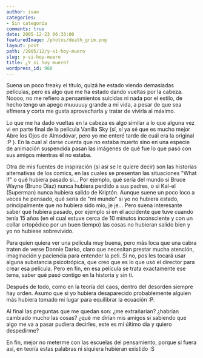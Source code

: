```yaml
---
author: ivan
categories:
- Sin categoría
comments: true
date: 2005-12-23 06:33:00
featuredImage: /photos/death_grim.png
layout: post
path: /2005/12/y-si-hoy-muero
slug: y-si-hoy-muero
title: ¿Y si hoy muero?
wordpress_id: 960
---
```


Suena un poco freaky el título, quizá he estado viendo demasiadas películas, pero es algo que me ha estado dando vueltas por la cabeza. Noooo, no me refiero a pensamientos suicidas ni nada por el estilo, de hecho tengo un apego muuuuuy grande a mi vida, a pesar de que sea efímera y corta me gusta aprovecharla y tratar de vivirla al máximo.

Lo que me ha dado vueltas en la cabeza es algo similar a lo que alguna vez vi en parte final de la película Vanilla Sky (sí, sí ya sé que es mucho mejor Abre los Ojos de Almodóvar, pero yo me enteré tarde de cuál era la original :P ). En la cual al darse cuenta que no estaba muerto sino en una especie de animación suspendida pasan las imágenes de qué fue lo que pasó con sus amigos mientras él no estaba.

Otra de mis fuentes de inspiración (si así se le quiere decir) son las historias alternativas de los comics, en las cuales se presentan las situaciones "What if" o qué hubiera pasado si... Por ejemplo, qué sería del mundo si Bruce Wayne (Bruno Díaz) nunca hubiera perdido a sus padres, o si Kal-el (Superman) nunca hubiera salido de Kriptón. Aunque suene un poco loco a veces he pensado, qué sería de "mi mundo" si yo no hubiera estado, principalmente que no hubiera sido mío, je je... Pero suena interesante saber qué hubiera pasado, por ejemplo si en el accidente que tuve cuando tenía 15 años (en el cual estuve cerca de 10 minutos inconsciente y con un collar ortopédico por un buen tiempo) las cosas no hubieran salido bien y yo no hubiese sobrevivido.

Para quien quiera ver una película muy buena, pero más loca que una cabra traten de verse Donnie Darko, claro que necesitan prestar mucha atención, imaginación y paciencia para entender la peli. Si no, pos les tocará usar alguna substancia psicotrópica, que creo que es lo que usó el director para crear esa película. Pero en fin, en esa película se trata exactamente ese tema, saber qué pasó contigo en la historia y sin ti.

Después de todo, como en la teoría del caos, dentro del desorden siempre hay orden. Asumo que si yo hubiera desaparecido probablemente alguien más hubiera tomado mi lugar para equilibrar la ecuación :P.

Al final las preguntas que me quedan son: ¿me extrañarían? ¿habrían cambiado mucho las cosas? ¿qué me dirían mis amigos si sabiendo que algo me va a pasar pudiera decirles, este es mi último día y quiero despedirme?

En fin, mejor no meterme con las escuelas del pensamiento, porque si fuera así, en teoría estas palabras ni siquiera hubieran existido :S